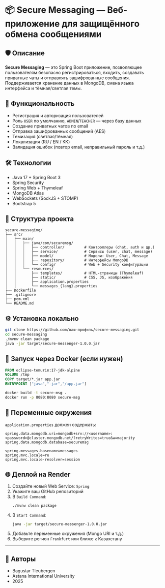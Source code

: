 # 📦 Secure Messaging — Веб-приложение для защищённого обмена сообщениями

## 🛡️ Описание

**Secure Messaging** — это Spring Boot приложение, позволяющее пользователям безопасно регистрироваться, входить, создавать приватные чаты и отправлять зашифрованные сообщения. Поддерживается хранение данных в MongoDB, смена языка интерфейса и тёмная/светлая темы.

## 🚀 Функциональность

- Регистрация и авторизация пользователей
- Роль `USER` по умолчанию, `ADMIN`/`TEACHER` — через базу данных
- Создание приватных чатов по email
- Отправка зашифрованных сообщений (AES)
- Темизация (светлая/тёмная)
- Локализация (RU / EN / KK)
- Валидация ошибок (повтор email, неправильный пароль и т.д.)

## 🛠️ Технологии

- Java 17 + Spring Boot 3
- Spring Security
- Spring Web + Thymeleaf
- MongoDB Atlas
- WebSockets (SockJS + STOMP)
- Bootstrap 5

## 🧩 Структура проекта

```
secure-messaging/
├── src/
│   ├── main/
│   │   ├── java/com/securemsg/
│   │   │   ├── controller/         # Контроллеры (chat, auth и др.)
│   │   │   ├── service/            # Сервисы (user, chat, message)
│   │   │   ├── model/              # Модели: User, Chat, Message
│   │   │   ├── repository/         # Интерфейсы MongoDB
│   │   │   └── config/             # Web + Security конфигурации
│   │   └── resources/
│   │       ├── templates/          # HTML-страницы (Thymeleaf)
│   │       ├── static/             # CSS, JS, изображения
│   │       ├── application.properties
│   │       └── messages_{lang}.properties
├── Dockerfile
├── .gitignore
├── pom.xml
└── README.md
```

## ⚙️ Установка локально

```bash
git clone https://github.com/ваш-профиль/secure-messaging.git
cd secure-messaging
./mvnw clean package
java -jar target/secure-messenger-1.0.0.jar
```

## 🐳 Запуск через Docker (если нужен)

```Dockerfile
FROM eclipse-temurin:17-jdk-alpine
VOLUME /tmp
COPY target/*.jar app.jar
ENTRYPOINT ["java","-jar","/app.jar"]
```

```bash
docker build -t secure-msg .
docker run -p 8080:8080 secure-msg
```

## 📝 Переменные окружения

`application.properties` должен содержать:

```properties
spring.data.mongodb.uri=mongodb+srv://<username>:<password>@cluster.mongodb.net/?retryWrites=true&w=majority
spring.data.mongodb.database=securemsg

spring.messages.basename=messages
spring.mvc.locale=ru
spring.mvc.locale-resolver=session
```

## 🌐 Деплой на Render

1. Создайте новый Web Service: `Spring`
2. Укажите ваш GitHub репозиторий
3. В `Build Command`:
   ```bash
   ./mvnw clean package
   ```
4. В `Start Command`:
   ```bash
   java -jar target/secure-messenger-1.0.0.jar
   ```
5. Добавьте переменные окружения (Mongo URI и т.д.)
6. Выберите регион `Frankfurt` или ближе к Казахстану

---

## 🤝 Авторы

- Bagustar Tleubergen
- Astana International University
- 2025